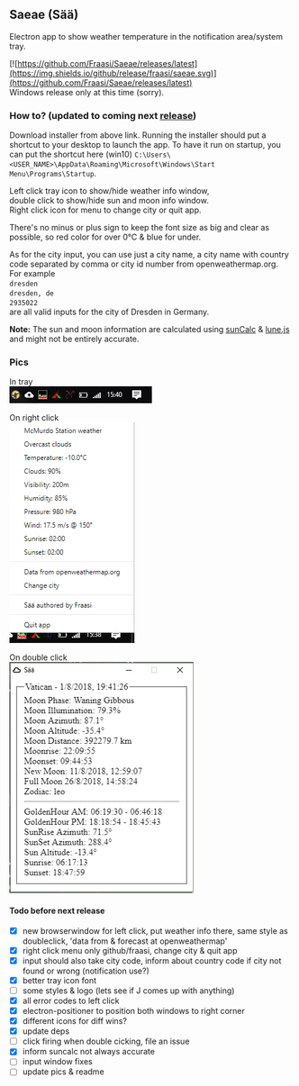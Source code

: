 ## Saeae (Sää)  
Electron app to show weather temperature in the notification area/system tray.  

[![https://github.com/Fraasi/Saeae/releases/latest](https://img.shields.io/github/release/fraasi/saeae.svg)](https://github.com/Fraasi/Saeae/releases/latest)  
Windows release only at this time (sorry).

### How to? (updated to coming next [release](#todo-before-next-release))  
Download installer from above link. Running the installer should put a shortcut to your desktop to launch the app. To have it run on startup, you can put the shortcut here (win10) `C:\Users\<USER_NAME>\AppData\Roaming\Microsoft\Windows\Start Menu\Programs\Startup`.  

Left click tray icon to show/hide weather info window,  
double click to show/hide sun and moon info window.  
Right click icon for menu to change city or quit app.  

There's no minus or plus sign to keep the font size as big and clear as possible, so red color for over 0&deg;C & blue for under.

As for the city input, you can use just a city name, a city name with country code separated by comma or city id number from openweathermap.org.  
For example  
`dresden`  
`dresden, de`  
`2935022`  
are all valid inputs for the city of Dresden in Germany.

**Note:** The sun and moon information are calculated using [sunCalc](https://github.com/mourner/suncalc) & [lune.js](https://github.com/ryanseys/lune) and might not be entirely accurate.

### Pics

In tray  
![Tray pic](pics/2018-10-26_1541.png)

On right click  
![right click](pics/2018-10-26_1538.png)  

On double click  
![right click](pics/2018-08-01_1941.png)  


#### Todo before next release
* [x] new browserwindow for left click, put weather info there, same style as doubleclick, 'data from & forecast at openweathermap'
* [x] right click menu only github/fraasi, change city & quit app
* [x] input should also take city code, inform about country code if city not found or wrong (notification use?)
* [x] better tray icon font
* [ ] some styles & logo (lets see if J comes up with anything)
* [x] all error codes to left click
* [x] electron-positioner to position both windows to right corner
* [x] different icons for diff wins?
* [x] update deps
* [ ] click firing when double cicking, file an issue
* [x] inform suncalc not always accurate
* [ ] input window fixes
* [ ] update pics & readme

<!-- icons from https://www.s-ings.com/typicons/ & material.io/tools/icons-->
